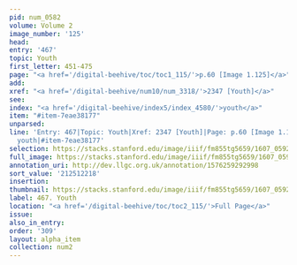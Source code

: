 ```yaml
---
pid: num_0582
volume: Volume 2
image_number: '125'
head:
entry: '467'
topic: Youth
first_letter: 451-475
page: "<a href='/digital-beehive/toc/toc1_115/'>p.60 [Image 1.125]</a>"
add:
xref: "<a href='/digital-beehive/num10/num_3318/'>2347 [Youth]</a>"
see:
index: "<a href='/digital-beehive/index5/index_4580/'>youth</a>"
item: "#item-7eae38177"
unparsed:
line: 'Entry: 467|Topic: Youth|Xref: 2347 [Youth]|Page: p.60 [Image 1.125]|Index:
  youth|#item-7eae38177'
selection: https://stacks.stanford.edu/image/iiif/fm855tg5659/1607_0592/342,2218,2946,902/full/0/default.jpg
full_image: https://stacks.stanford.edu/image/iiif/fm855tg5659/1607_0592/full/full/0/default.jpg
annotation_uri: http://dev.llgc.org.uk/annotation/1576259292998
sort_value: '212512218'
insertion:
thumbnail: https://stacks.stanford.edu/image/iiif/fm855tg5659/1607_0592/342,2218,600,180/250,/0/default.jpg
label: 467. Youth
location: "<a href='/digital-beehive/toc/toc2_115/'>Full Page</a>"
issue:
also_in_entry:
order: '309'
layout: alpha_item
collection: num2
---
```

